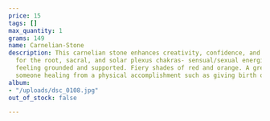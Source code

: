```yaml
---
price: 15
tags: []
max_quantity: 1
grams: 149
name: Carnelian-Stone
description: This carnelian stone enhances creativity, confidence, and love. Known
  for the root, sacral, and solar plexus chakras- sensual/sexual energies along with
  feeling grounded and supported. Fiery shades of red and orange. A great gift for
  someone healing from a physical accomplishment such as giving birth or surgery.
album:
- "/uploads/dsc_0108.jpg"
out_of_stock: false

---
```

